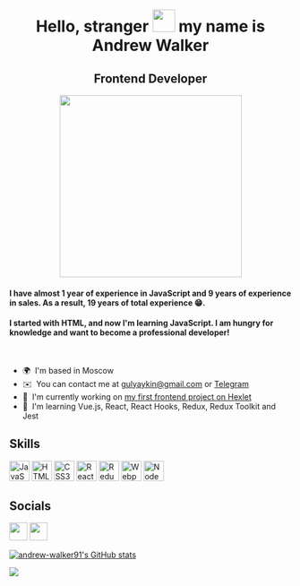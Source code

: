 <h1 align="center">Hello, stranger <img src="https://media.giphy.com/media/hvRJCLFzcasrR4ia7z/giphy.gif" width="40"> my name is Andrew Walker</h1>

<h2 align="center">Frontend Developer</h2> 

<p align="center"><img src="https://media.giphy.com/media/WFZvB7VIXBgiz3oDXE/giphy.gif" width="325" height="325"/></p>

<h4>I have almost 1 year of experience in JavaScript and 9 years of experience in sales. As a result, 19 years of total experience 😁.</h4> 
<h4>I started with HTML, and now I'm learning JavaScript. I am hungry for knowledge and want to become a professional developer!</h4> 
<br>

* 🌍  I'm based in Moscow
* ✉️  You can contact me at [gulyaykin@gmail.com](mailto:gulyaykin@gmail.com) or [Telegram](https://www.t.me/walker_andrew)
* 🚀  I'm currently working on [my first frontend project on Hexlet](http://github.com/andrew-walker91/frontend-project-44)
* 🧠  I'm learning Vue.js, React, React Hooks, Redux, Redux Toolkit and Jest
  
## Skills 

<p align="left">
<a href="https://developer.mozilla.org/en-US/docs/Web/JavaScript" target="_blank" rel="noreferrer"><img src="https://raw.githubusercontent.com/danielcranney/readme-generator/main/public/icons/skills/javascript-colored.svg" width="36" height="36" alt="JavaScript" /></a>
<a href="https://developer.mozilla.org/en-US/docs/Glossary/HTML5" target="_blank" rel="noreferrer"><img src="https://raw.githubusercontent.com/danielcranney/readme-generator/main/public/icons/skills/html5-colored.svg" width="36" height="36" alt="HTML5" /></a>
<a href="https://www.w3.org/TR/CSS/#css" target="_blank" rel="noreferrer"><img src="https://raw.githubusercontent.com/danielcranney/readme-generator/main/public/icons/skills/css3-colored.svg" width="36" height="36" alt="CSS3" /></a>
<a href="https://reactjs.org/" target="_blank" rel="noreferrer"><img src="https://raw.githubusercontent.com/danielcranney/readme-generator/main/public/icons/skills/react-colored.svg" width="36" height="36" alt="React" /></a>
<a href="https://redux.js.org/" target="_blank" rel="noreferrer"><img src="https://raw.githubusercontent.com/danielcranney/readme-generator/main/public/icons/skills/redux-colored.svg" width="36" height="36" alt="Redux" /></a>
<a href="https://webpack.js.org/" target="_blank" rel="noreferrer"><img src="https://raw.githubusercontent.com/danielcranney/readme-generator/main/public/icons/skills/webpack-colored.svg" width="36" height="36" alt="Webpack" /></a>
<a href="https://nodejs.org/en/" target="_blank" rel="noreferrer"><img src="https://raw.githubusercontent.com/danielcranney/readme-generator/main/public/icons/skills/nodejs-colored.svg" width="36" height="36" alt="NodeJS" /></a>
</p>
                    
## Socials                
                  
<p align="left">
 
  <p align="left"> <a href="https://www.linkedin.com/in/andrewwalker91" target="_blank" rel="noreferrer"><img src="https://raw.githubusercontent.com/danielcranney/readme-generator/main/public/icons/socials/linkedin.svg" width="32" height="32" /></a> <a href="https://www.t.me/walker_andrew" target="_blank" rel="noreferrer"><img src="https://cdn-icons-png.flaticon.com/512/3536/3536661.png" width="32" height="32" /></a></p>
  

<a href="http://www.github.com/andrew-walker91"><img src="https://github-readme-stats.vercel.app/api?username=andrew-walker91&show_icons=true&hide=stars,&count_private=true&title_color=0891b2&text_color=ffffff&icon_color=0891b2&bg_color=1c1917&hide_border=true&show_icons=true" alt="andrew-walker91's GitHub stats" /></a>

<a href="http://www.github.com/andrew-walker91"><img src="https://github-readme-streak-stats.herokuapp.com/?user=andrew-walker91&stroke=ffffff&background=1c1917&ring=0891b2&fire=0891b2&currStreakNum=ffffff&currStreakLabel=0891b2&sideNums=ffffff&sideLabels=ffffff&dates=ffffff&hide_border=true" /></a>
